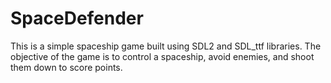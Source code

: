 # SpaceDefender
This is a simple spaceship game built using SDL2 and SDL_ttf libraries. The objective of the game is to control a spaceship, avoid enemies, and shoot them down to score points.
